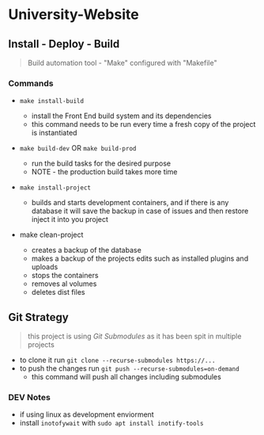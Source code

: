 # University-Website

## Install - Deploy - Build
> Build automation tool - "Make" configured with "Makefile"

### Commands
* `make install-build`
    - install the Front End build system and its dependencies
    - this command needs to be run every time a fresh copy of the project is instantiated

* `make build-dev` OR `make build-prod`
    - run the build tasks for the desired purpose
    - NOTE - the production build takes more time

* `make install-project`
    - builds and starts development containers, and if there is any database it will save the backup in case of issues and then restore inject it into you project

* make clean-project
    - creates a backup of the database
    - makes a backup of the projects edits such as installed plugins and uploads
    - stops the containers
    - removes al volumes
    - deletes dist files 

## Git Strategy
> this project is using *Git Submodules* as it has been spit in multiple projects
* to clone it run `git clone --recurse-submodules https://...`
* to push the changes run `git push --recurse-submodules=on-demand`
    - this command will push all changes including submodules

### DEV Notes
* if using linux as development enviorment
* install `inotofywait` with `sudo apt install inotify-tools`